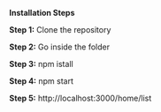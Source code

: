 
**Installation Steps**

**Step 1:** Clone the repository

**Step 2:** Go inside the folder

**Step 3:** npm istall

**Step 4:** npm start

**Step 5:** http://localhost:3000/home/list
